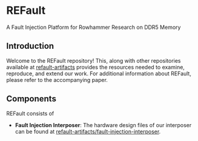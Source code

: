 # REFault
A Fault Injection Platform for Rowhammer Research on DDR5 Memory

## Introduction
Welcome to the REFault repository!
This, along with other repositories available at [refault-artifacts](https://github.com/refault-artifacts) provides the resources needed to examine, reproduce, and extend our work. For additional information about REFault, please refer to the accompanying paper.

## Components
REFault consists of

- **Fault Injection Interposer**: The hardware design files of our interposer can be found at [refault-artifacts/fault-injection-interposer](https://github.com/refault-artifacts/fault-injection-interposer).
